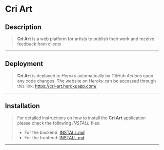 # **Cri Art**

## Description
> **Cri Art** is a web platform for artists to publish their work and receive feedback from clients
---

## Deployment
> **Cri Art** is deployed to *Heroku* automatically by *GitHub Actions* upon any code changes. The website on *Heroku* can be accessed through this link: https://cri-art.herokuapp.com/
---

## Installation
> For detailed instructions on how to install the **Cri Art** application please check the following *INSTALL* files:
> * For the backend: [INSTALL.md](INSTALL.md)
> * For the frontend: [INSTALL.md](INSTALL.md)
---
